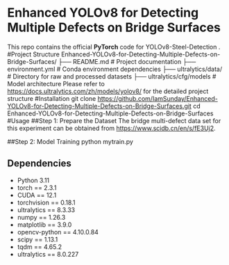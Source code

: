 # Enhanced YOLOv8 for Detecting Multiple Defects on Bridge Surfaces

This repo contains the official **PyTorch** code for YOLOv8-Steel-Detection .
#Project Structure
Enhanced-YOLOv8-for-Detecting-Multiple-Defects-on-Bridge-Surfaces/
├── README.md              # Project documentation
├── environment.yml        # Conda environment dependencies
├── ultralytics/data/      # Directory for raw and processed datasets
├── ultralytics/cfg/models # Model architecture 
Please refer to https://docs.ultralytics.com/zh/models/yolov8/ for the detailed project structure
#Installation
git clone https://github.com/IamSunday/Enhanced-YOLOv8-for-Detecting-Multiple-Defects-on-Bridge-Surfaces.git
cd Enhanced-YOLOv8-for-Detecting-Multiple-Defects-on-Bridge-Surfaces
#Usage
##Step 1: Prepare the Dataset
The bridge multi-defect data set for this experiment can be obtained from https://www.scidb.cn/en/s/fE3Uj2.

##Step 2: Model Training
python mytrain.py

## Dependencies

- Python 3.11
- torch == 2.3.1
- CUDA == 12.1
- torchvision == 0.18.1
- ultralytics == 8.3.33
- numpy == 1.26.3
- matplotlib == 3.9.0
- opencv-python == 4.10.0.84
- scipy == 1.13.1
- tqdm == 4.65.2
- ultralytics == 8.0.227
